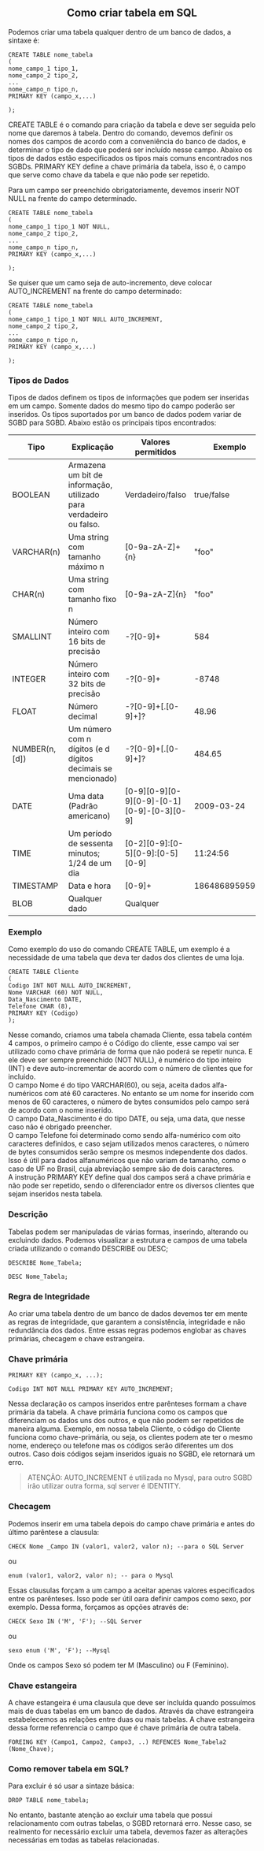 ## <center>Como criar tabela em SQL</center>

Podemos criar uma tabela qualquer dentro de um banco de dados, a sintaxe é:

```
CREATE TABLE nome_tabela
(
nome_campo_1 tipo_1,
nome_campo_2 tipo_2,
...
nome_campo_n tipo_n,
PRIMARY KEY (campo_x,...)

);
```

CREATE TABLE é o comando para criação da tabela e deve ser seguida pelo nome que daremos à tabela. Dentro do comando, devemos definir os nomes dos campos de acordo com a conveniência do banco de dados, e determinar o tipo de dado que poderá ser incluído nesse campo. Abaixo os tipos de dados estão especificados os tipos mais comuns encontrados nos SGBDs. PRIMARY KEY define a chave primária da tabela, isso é, o campo que serve como chave da tabela e que não pode ser repetido.

Para um campo ser preenchido obrigatoriamente, devemos inserir NOT NULL na frente do campo determinado.

```
CREATE TABLE nome_tabela
(
nome_campo_1 tipo_1 NOT NULL,
nome_campo_2 tipo_2,
...
nome_campo_n tipo_n,
PRIMARY KEY (campo_x,...)

);
```
Se quiser que um camo seja de auto-incremento, deve colocar AUTO_INCREMENT na frente do campo determinado:

```
CREATE TABLE nome_tabela
(
nome_campo_1 tipo_1 NOT NULL AUTO_INCREMENT,
nome_campo_2 tipo_2,
...
nome_campo_n tipo_n,
PRIMARY KEY (campo_x,...)

);
```

### Tipos de Dados 
Tipos de dados definem os tipos de informações que podem ser inseridas em um campo. Somente dados do mesmo tipo do campo poderão ser inseridos. Os tipos suportados por um banco de dados podem variar de SGBD para SGBD. Abaixo estão os principais tipos encontrados: 

| Tipo         | Explicação                                                             | Valores permitidos                             | Exemplo       |
|--------------|------------------------------------------------------------------------|------------------------------------------------|---------------|
| BOOLEAN      | Armazena um bit de informação, utilizado para verdadeiro ou falso.     | Verdadeiro/falso                               | true/false    |
| VARCHAR(n)   | Uma string com tamanho máximo n                                        | [0-9a-zA-Z]+{n}                                | "foo"         |
| CHAR(n)      | Uma string com tamanho fixo n                                          | [0-9a-zA-Z]{n}                                 | "foo"         |
| SMALLINT     | Número inteiro com 16 bits de precisão                                 | \-?[0-9]+                                      | 584           |
| INTEGER      | Número inteiro com 32 bits de precisão                                 | \-?[0-9]+                                      | -8748         |
| FLOAT        | Número decimal                                                         | \-?[0-9]+[\.[0-9]+]?                           | 48.96         |
| NUMBER(n,[d])| Um número com n dígitos (e d dígitos decimais se mencionado)           | \-?[0-9]+[\.[0-9]+]?                           | 484.65        |
| DATE         | Uma data (Padrão americano)                                            | [0-9][0-9][0-9][0-9]\-[0-1][0-9]\-[0-3][0-9]   | 2009-03-24    |
| TIME         | Um período de sessenta minutos; 1/24 de um dia                         | [0-2][0-9]\:[0-5][0-9]\:[0-5][0-9]             | 11:24:56      |
| TIMESTAMP    | Data e hora                                                            | [0-9]+                                         | 18648689595962|
| BLOB         | Qualquer dado                                                          | Qualquer                                       |               |

### Exemplo 
Como exemplo do uso do comando CREATE TABLE, um exemplo é a necessidade de uma tabela que deva ter dados dos clientes de uma loja.

```
CREATE TABLE Cliente
(
Codigo INT NOT NULL AUTO_INCREMENT,
Nome VARCHAR (60) NOT NULL,
Data_Nascimento DATE,
Telefone CHAR (8),
PRIMARY KEY (Codigo) 
);
```
Nesse comando, criamos uma tabela chamada Cliente, essa tabela contém 4 campos, o primeiro campo é o Código do cliente, esse campo vai ser utilizado como chave primária de forma que não poderá se repetir nunca.
E ele deve ser sempre preenchido (NOT NULL), é numérico do tipo inteiro (INT) e deve auto-incrementar de acordo com o número de clientes que for incluido.<br>
O campo Nome é do tipo VARCHAR(60), ou seja, aceita dados alfa-numéricos com até 60 caracteres. No entanto se um nome for inserido com menos de 60 caracteres, o número de bytes consumidos pelo campo será de acordo com o nome inserido. <br>
O campo Data_Nascimento é do tipo DATE, ou seja, uma data, que nesse caso não é obrigado preencher.<br>
O campo Telefone foi determinado como sendo alfa-numérico com oito caracteres definidos, e caso sejam utilizados menos caracteres, o número de bytes consumidos serão sempre os mesmos independente dos dados. Isso é útil para dados alfanuméricos que não variam de tamanho, como o caso de UF no Brasil, cuja abreviação sempre são de dois caracteres.<br>
A instrução PRIMARY KEY define qual dos campos será a chave primária e não pode ser repetido, sendo o diferenciador entre os diversos clientes que sejam inseridos nesta tabela.<br>

### Descrição 
Tabelas podem ser manipuladas de várias formas, inserindo, alterando ou excluindo dados. Podemos visualizar a estrutura e campos de uma tabela criada utilizando o comando DESCRIBE ou DESC;

```DESCRIBE Nome_Tabela;```

```DESC Nome_Tabela;```

### Regra de Integridade
Ao criar uma tabela dentro de um banco de dados devemos ter em mente as regras de integridade, que garantem a consistência, integridade e não redundância dos dados. Entre essas regras podemos englobar as chaves primárias, checagem e chave estrangeira.<br>

### Chave primária 

``PRIMARY KEY (campo_x, ...);``

``Codigo INT NOT NULL PRIMARY KEY AUTO_INCREMENT;``

Nessa declaração os campos inseridos entre parênteses formam a chave primária da tabela. A chave primária funciona como os campos que diferenciam os dados uns dos outros, e que não podem ser repetidos de maneira alguma. Exemplo, em nossa tabela Cliente, o código do Cliente funciona como chave-primária, ou seja, os clientes podem ate ter o mesmo nome, endereço ou telefone mas os códigos serão diferentes um dos outros. Caso dois códigos sejam inseridos iguais no SGBD, ele retornará um erro.

> ATENÇÃO: AUTO_INCREMENT é utilizada no Mysql, para outro SGBD irão utilizar outra forma, sql server é IDENTITY.

### Checagem 
Podemos inserir em uma tabela depois do campo chave primária e antes do último parêntese a clausula:

``CHECK Nome _Campo IN (valor1, valor2, valor n); --para o SQL Server`` <br>

ou

``enum (valor1, valor2, valor n); -- para o Mysql``

Essas clausulas forçam a um campo a aceitar apenas valores especificados entre os parênteses. Isso pode ser útil oara definir campos como sexo, por exemplo. Dessa forma, forçamos as opções através de: 

``CHECK Sexo IN ('M', 'F'); --SQL Server`` <br>

ou 

``sexo enum ('M', 'F'); --Mysql``

Onde os campos Sexo só podem ter M (Masculino) ou F (Feminino).

### Chave estangeira 
A chave estangeira é uma clausula que deve ser incluída quando possuímos mais de duas tabelas em um banco de dados. Através da chave estrangeira estabelecemos as relações entre duas ou mais tabelas. A chave estrangeira dessa forme refenrencia o campo que é chave primária de outra tabela.

``FOREING KEY (Campo1, Campo2, Campo3, ..) REFENCES Nome_Tabela2 (Nome_Chave);``

### Como remover tabela em SQL?
Para excluir é só usar a sintaze básica:

``DROP TABLE nome_tabela;``

No entanto, bastante atenção ao excluir uma tabela que possui relacionamento com outras tabelas, o SGBD retornará erro. Nesse caso, se realmento for necessário excluir uma tabela, devemos fazer as alterações necessárias em todas as tabelas relacionadas.

